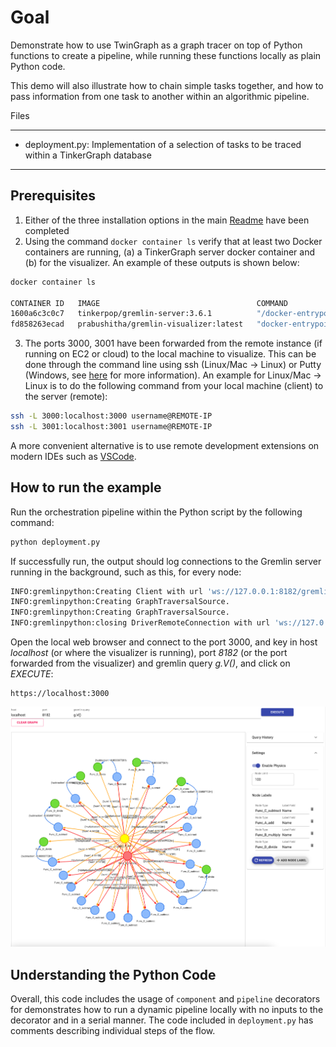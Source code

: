 # Goal

Demonstrate how to use TwinGraph as a graph tracer on top of Python functions to create a pipeline, while running these functions locally as plain Python code.

This demo will also illustrate how to chain simple tasks together, and how to pass information from one task to another within an algorithmic pipeline.

Files

---

* deployment.py: Implementation of a selection of tasks to be traced within a TinkerGraph database
---

## Prerequisites  

1.  Either of the three installation options in the main [Readme](../../../README.md) have been completed
2.  Using the command ```docker container ls``` verify that at least two Docker containers are running, (a) a TinkerGraph server docker container and (b) for the visualizer. An example of these outputs is shown below:
```bash
docker container ls

CONTAINER ID   IMAGE                                   COMMAND                  CREATED        STATUS        PORTS                                       NAMES
1600a6c3c0c7   tinkerpop/gremlin-server:3.6.1          "/docker-entrypoint.…"   23 hours ago   Up 23 hours   0.0.0.0:8182->8182/tcp, :::8182->8182/tcp   trusting_lamarr
fd858263ecad   prabushitha/gremlin-visualizer:latest   "docker-entrypoint.s…"   3 days ago     Up 3 days                                                 gremlin-visualizer

```
3. The ports 3000, 3001 have been forwarded from the remote instance (if running on EC2 or cloud) to the local machine to visualize. This can be done through the command line using ssh (Linux/Mac $\rightarrow$  Linux) or Putty (Windows, see [here](../../../docs/PortForwarding.md) for more information). An example for Linux/Mac $\rightarrow$  Linux is to do the following command from your local machine (client) to the server (remote):

```bash
ssh -L 3000:localhost:3000 username@REMOTE-IP
ssh -L 3001:localhost:3001 username@REMOTE-IP
```
A more convenient alternative is to use remote development extensions on modern IDEs such as [VSCode](https://code.visualstudio.com/docs/remote/remote-overview).

## How to run the example

Run the orchestration pipeline within the Python script by the following command:
```bash
python deployment.py 
```

If successfully run, the output should log connections to the Gremlin server running in the background, such as this, for every node:

```bash
INFO:gremlinpython:Creating Client with url 'ws://127.0.0.1:8182/gremlin'
INFO:gremlinpython:Creating GraphTraversalSource.
INFO:gremlinpython:Creating GraphTraversalSource.
INFO:gremlinpython:closing DriverRemoteConnection with url 'ws://127.0.0.1:8182/gremlin'
```

Open the local web browser and connect to the port 3000, and key in host *localhost* (or where the visualizer is running), port *8182* (or the port forwarded from the visualizer) and gremlin query *g.V()*, and click on *EXECUTE*:
```url
https://localhost:3000
```
![Celery pipeline](images/visualizer.png)


## Understanding the Python Code

Overall, this code includes the usage of `component` and `pipeline` decorators for demonstrates how to run a dynamic pipeline locally with no inputs to the decorator and in a serial manner. The code included in ```deployment.py``` has comments describing individual steps of the flow. 


